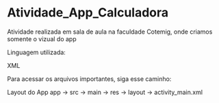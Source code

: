 # Atividade_App_Calculadora
Atividade realizada em sala de aula na faculdade Cotemig, onde criamos somente o vizual do app

Linguagem utilizada:

XML

Para acessar os arquivos importantes, siga esse caminho:

Layout do App
app -> src -> main -> res -> layout -> activity_main.xml
